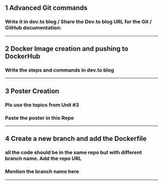 ## 1 Advanced Git commands

### Write it in dev.to blog / Share the Dev.to blog URL for the Git / GitHub documentation:

---

## 2 Docker Image creation and pushing to DockerHub

### Write the steps and commands in dev.to blog

---

## 3 Poster Creation

### Pls use the topics from Unit #3

### Paste the poster in this Repo

---

## 4 Create a new branch and add the Dockerfile

### all the code should be in the same repo but with different branch name. Add the repo URL

### Mention the branch name here

---
